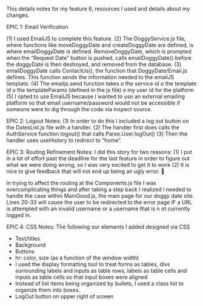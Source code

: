 This details notes for my feature 6, resources I used and details about my changes.

EPIC 1: Email Verification

(1) I used EmailJS to complete this feature.
(2) The DoggyService.js file, where functions like moveDoggyDate and createDoggyDate are defined, is where emailDoggyDate is defined. RemoveDoggyDate, which is prompted when the “Request Date” button is pushed, calls emailDoggyDate() before the doggyDate is then destroyed, and removed from the database.
(3) emailDoggyDate calls ContactUs(), the function that DoggyDate/Email.js defines. This function sends the information needed to the emailJS template.
(4) The emailjs.send function takes
o the service id
o the template id
o the templateParams (defined in the js file)
o my user id for the platform
(5) I opted to use EmailJS because I wanted to use an external emailing platform so that email username/password would not be accessible if someone were to dig through the code via inspect source.

EPIC 2: Logout
Notes:
(1) In order to do this I included a log out button on the DatesList.js file with a handler.
(2) The handler first does calls the AuthService function logout() that calls Parse.User.logOut()
(3) Then the handler uses useHistory to redirect to “home”.

EPIC 3: Routing Refinement
Notes: I did this story for two reasons:
(1) I put in a lot of effort past the deadline for the last feature in order to figure out what we were doing wrong, so I was very excited to get it to work
(2) It is nice to give feedback that will not end up being an ugly error. 

In trying to affect the routing at the Components.js file I was overcomplicating things and after taking a step back I realized I needed to handle the case within MainGood.js,
the main page for our doggy date site. Lines 20-33 will cause the user to be redirected to the error page IF a URL is attempted with an invalid username or a username that is n
ot currently logged in.

EPIC 4: CSS
Notes: The following our elements I added designed via CSS

- Text/titles
- Background
- Buttons
- hr: color, size (as a function of the window width)
- I used the display formatting tool to treat forms as tables, divs surrounding labels and inputs as table rows, labels as table cells and inputs as table cells so that input boxes were aligned
- Instead of list items being organized by bullets, I used a class list to organize them into boxes.
- LogOut button on upper right of screen
